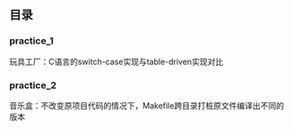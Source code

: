 ## 目录

### practice_1
玩具工厂：C语言的switch-case实现与table-driven实现对比

### practice_2
音乐盒：不改变原项目代码的情况下，Makefile跨目录打桩原文件编译出不同的版本